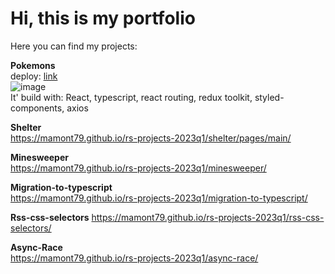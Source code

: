 # Hi, this is my portfolio
Here you can find my projects:

**Pokemons**  
deploy: [link](pokemon-by-mamont.netlify.app)  
![image](https://github.com/user-attachments/assets/6ab69c73-cccc-4ab8-80bb-d7c997b0e145)  
It' build with: React, typescript, react routing, redux toolkit, styled-components, axios  

**Shelter**  
https://mamont79.github.io/rs-projects-2023q1/shelter/pages/main/

**Minesweeper**  
https://mamont79.github.io/rs-projects-2023q1/minesweeper/

**Migration-to-typescript**  
https://mamont79.github.io/rs-projects-2023q1/migration-to-typescript/

**Rss-css-selectors**
https://mamont79.github.io/rs-projects-2023q1/rss-css-selectors/

**Async-Race**  
https://mamont79.github.io/rs-projects-2023q1/async-race/
